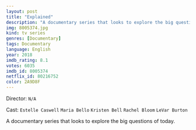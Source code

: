 ```yaml
---
layout: post
title: "Explained"
description: "A documentary series that looks to explore the big questions of today..."
img: 8005374.jpg
kind: tv series
genres: [Documentary]
tags: Documentary 
language: English
year: 2018
imdb_rating: 8.1
votes: 6035
imdb_id: 8005374
netflix_id: 80216752
color: 2A9D8F
---
```

Director: `N/A`  

Cast: `Estelle Caswell` `Maria Bello` `Kristen Bell` `Rachel Bloom` `LeVar Burton` 

A documentary series that looks to explore the big questions of today.